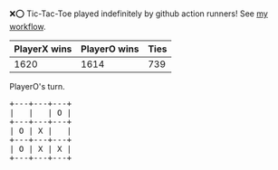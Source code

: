 :x::o: Tic-Tac-Toe played indefinitely by github action runners! See [my workflow](.github/workflows/play.yaml).

|PlayerX wins|PlayerO wins|Ties|
|-|-|-|
|1620|1614|739|

PlayerO's turn.

<pre>
+---+---+---+
|   |   | O |
+---+---+---+
| O | X |   |
+---+---+---+
| O | X | X |
+---+---+---+
</pre>